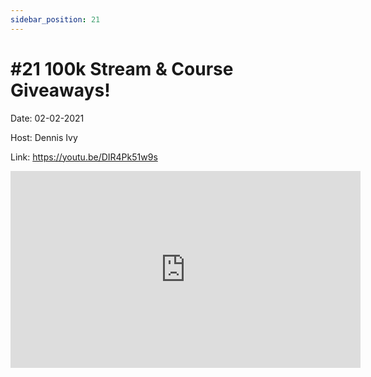 ```yaml
---
sidebar_position: 21
---
```


# #21 100k Stream & Course Giveaways!

Date: 02-02-2021

Host: Dennis Ivy

Link: https://youtu.be/DIR4Pk51w9s

<iframe width="560" height="315" src="https://www.youtube.com/embed/DIR4Pk51w9s" title="YouTube video player" frameborder="0" allow="accelerometer; autoplay; clipboard-write; encrypted-media; gyroscope; picture-in-picture; web-share" allowfullscreen></iframe>